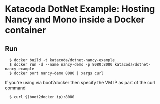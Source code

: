 Katacoda DotNet Example: Hosting Nancy and Mono inside a Docker container
=========================================================================

Run
-------------

```
  $ docker build -t katacoda/dotnet-nancy-example .
  $ docker run -d --name nancy-demo -p 8080:8080 katacoda/dotnet-nancy-example
  $ docker port nancy-demo 8080 | xargs curl
```

If you're using via boot2docker then specify the VM IP as part of the curl command

```
  $ curl $(boot2docker ip):8080
```
